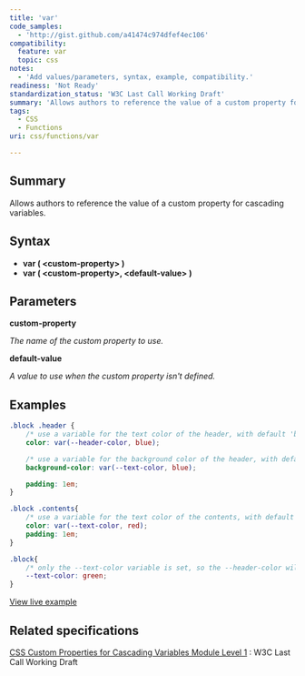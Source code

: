 ```yaml
---
title: 'var'
code_samples:
  - 'http://gist.github.com/a41474c974dfef4ec106'
compatibility:
  feature: var
  topic: css
notes:
  - 'Add values/parameters, syntax, example, compatibility.'
readiness: 'Not Ready'
standardization_status: 'W3C Last Call Working Draft'
summary: 'Allows authors to reference the value of a custom property for cascading variables.'
tags:
  - CSS
  - Functions
uri: css/functions/var

---
```

## Summary

Allows authors to reference the value of a custom property for cascading variables.

## Syntax

-   **var ( \<custom-property\> )**
-   **var ( \<custom-property\>, \<default-value\> )**

## Parameters

**custom-property**

*The name of the custom property to use.*

**default-value**

*A value to use when the custom property isn't defined.*

## Examples

``` css
.block .header {
    /* use a variable for the text color of the header, with default 'blue' */
    color: var(--header-color, blue);

    /* use a variable for the background color of the header, with default 'blue' */
    background-color: var(--text-color, blue);

    padding: 1em;
}

.block .contents{
    /* use a variable for the text color of the contents, with default 'red' */
    color: var(--text-color, red);
    padding: 1em;
}

.block{
    /* only the --text-color variable is set, so the --header-color will show it's default 'blue' */
    --text-color: green;
}
```

[View live example](http://code.webplatform.org/gist/a41474c974dfef4ec106)

## Related specifications

[CSS Custom Properties for Cascading Variables Module Level 1](http://www.w3.org/TR/css-variables-1/)
:   W3C Last Call Working Draft
